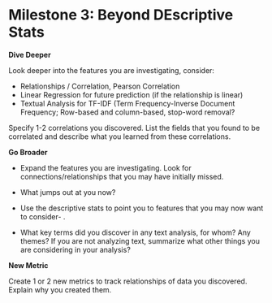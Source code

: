 # Milestone 3: Beyond DEscriptive Stats 

**Dive Deeper**

Look deeper into the features you are investigating, consider:

- Relationships / Correlation, Pearson Correlation
- Linear Regression for future prediction (if the relationship is linear)
- Textual Analysis for TF-IDF (Term Frequency-Inverse Document Frequency; Row-based and  column-based, stop-word removal?

Specify 1-2 correlations you discovered. List the fields that you found to be correlated and describe what you learned from these correlations.

**Go Broader**

- Expand the features you are investigating. Look for connections/relationships that you may have initially missed.

- What jumps out at you now?

- Use the descriptive stats to point you to features that you may now want to consider- .

- What key terms did you discover in any text analysis, for whom? Any themes? If you are not analyzing text, summarize what other things you are considering in your analysis?

**New Metric**

Create 1 or 2 new metrics to track relationships of data you discovered. Explain why you created them.